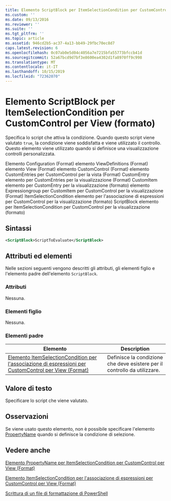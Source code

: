 ```yaml
---
title: Elemento ScriptBlock per ItemSelectionCondition per CustomControl per View (Format) | Microsoft Docs
ms.custom: ''
ms.date: 09/13/2016
ms.reviewer: ''
ms.suite: ''
ms.tgt_pltfrm: ''
ms.topic: article
ms.assetid: 946cd2b5-ac37-4a13-bb49-29fbc70ec8d7
caps.latest.revision: 6
ms.openlocfilehash: 0c07ab0e5d04c4056a7e7215bfa55773bfccb41d
ms.sourcegitcommit: 52a67bcd9d7bf3e8600ea4302d1fa8970ff9c998
ms.translationtype: MT
ms.contentlocale: it-IT
ms.lasthandoff: 10/15/2019
ms.locfileid: "72362070"
---
```

# <a name="scriptblock-element-for-itemselectioncondition-for-customcontrol-for-view-format"></a>Elemento ScriptBlock per ItemSelectionCondition per CustomControl per View (formato)

Specifica lo script che attiva la condizione. Quando questo script viene valutato `true`, la condizione viene soddisfatta e viene utilizzato il controllo. Questo elemento viene utilizzato quando si definisce una visualizzazione controlli personalizzata.

Elemento Configuration (Format) elemento ViewDefinitions (Format) elemento View (Format) elemento CustomControl (Format) elemento CustomEntries per CustomControl per la vista (Format) CustomEntry elemento per CustomEntries per la visualizzazione (Format) CustomItem elemento per CustomEntry per la visualizzazione (formato) elemento Expressiongroup per CustomItem per CustomControl per la visualizzazione (Format) ItemSelectionCondition elemento per l'associazione di espressioni per CustomControl per la visualizzazione (formato) ScriptBlock elemento per ItemSelectionCondition per CustomControl per la visualizzazione (formato)

## <a name="syntax"></a>Sintassi

```xml
<ScriptBlock>ScriptToEvaluate</ScriptBlock>
```

## <a name="attributes-and-elements"></a>Attributi ed elementi

Nelle sezioni seguenti vengono descritti gli attributi, gli elementi figlio e l'elemento padre dell'elemento `ScriptBlock`.

### <a name="attributes"></a>Attributi

Nessuna.

### <a name="child-elements"></a>Elementi figlio

Nessuna.

### <a name="parent-elements"></a>Elementi padre

|Elemento|Description|
|-------------|-----------------|
|[Elemento ItemSelectionCondition per l'associazione di espressioni per CustomControl per View (Format)](./itemselectioncondition-element-for-expressionbinding-for-customcontrol-format.md)|Definisce la condizione che deve esistere per il controllo da utilizzare.|

## <a name="text-value"></a>Valore di testo

Specificare lo script che viene valutato.

## <a name="remarks"></a>Osservazioni

Se viene usato questo elemento, non è possibile specificare l'elemento [PropertyName](./propertyname-element-for-itemselectioncondition-for-customcontrol-for-view-format.md) quando si definisce la condizione di selezione.

## <a name="see-also"></a>Vedere anche

[Elemento PropertyName per ItemSelectionCondition per CustomControl per View (Format)](./propertyname-element-for-itemselectioncondition-for-customcontrol-for-view-format.md)

[Elemento ItemSelectionCondition per l'associazione di espressioni per CustomControl per View (Format)](./itemselectioncondition-element-for-expressionbinding-for-customcontrol-format.md)

[Scrittura di un file di formattazione di PowerShell](./writing-a-powershell-formatting-file.md)

